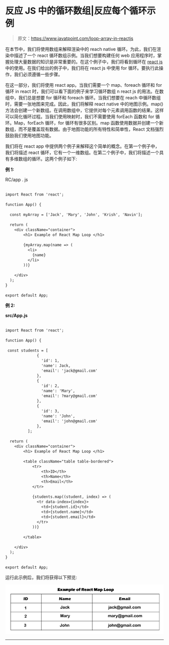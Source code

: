 # 反应 JS 中的循环数组|反应每个循环示例

> 原文：<https://www.javatpoint.com/loop-array-in-reactjs>

在本节中，我们将使用数组来解释渲染中的 reach native 循环。为此，我们在渲染中描述了一个 react 循环数组示例。当我们想要构建任何 web 应用程序时，掌握处理大量数据的知识是非常重要的。在这个例子中，我们将看到循环在 [react js](https://www.javatpoint.com/reactjs-tutorial) 中的使用。在我们给出的例子中，我们将在 react js 中使用 for 循环。要执行此操作，我们必须遵循一些步骤。

在这一部分，我们将使用 react app。当我们需要一个 map、foreach 循环和 for 循环 in react 时，我们可以看下面的例子来学习循环数组 n react js 的用法。在数组中，我们总是想要 for 循环和 foreach 循环。当我们想要在 reach 中循环数组时，需要一张地图来完成。因此，我们将解释 react native 中的地图示例。map()方法会创建一个新数组。在调用数组中，它提供对每个元素调用函数的结果。这样可以简化循环过程。当我们使用映射时，我们不需要使用 forEach 函数和 for 循环。Map，forEach 循环，for 循环有很多区别。map 函数使用数据并创建一个新数组，而不是覆盖现有数据。由于地图功能的所有特性和简单性，React 文档强烈鼓励我们使用地图功能。

我们将在 react app 中提供两个例子来解释这个简单的概念。在第一个例子中，我们将描述 react 循环，它有一个一维数组。在第二个例子中，我们将描述一个具有多维数组的循环。这两个例子如下:

**例 1:**

RC/app . js

```

import React from 'react';

function App() {

  const myArray = ['Jack', 'Mary', 'John', 'Krish', 'Navin'];

  return (
    <div className="container">	
        <h1> Example of React Map Loop </h1>

        {myArray.map(name => (
          <li>
            {name}
          </li>
        ))}

    </div>
  );
}

export default App;

```

**例 2:**

**src/App.js**

```

import React from 'react';

function App() {

 const students = [
              {
                'id': 1, 
                'name': Jack, 
                'email': 'jack@gmail.com'
              },
              {
                'id': 2, 
                'name': 'Mary', 
                'email': ?mary@gmail.com'
              },
              {
                'id': 3, 
                'name': 'John', 
                'email': 'john@gmail.com'
              },
          ];

  return (
    <div className="container">
        <h1> Example of React Map Loop </h1>

        <table className="table table-bordered">
            <tr>
                <th>ID</th>
                <th>Name</th>
                <th>Email</th>
            </tr>

            {students.map((student, index) => (
              <tr data-index={index}>
                <td>{student.id}</td>
                <td>{student.name}</td>
                <td>{student.email}</td>
              </tr>
            ))}

        </table>

    </div>
  );
}

export default App;

```

运行此示例后，我们将获得以下预览:

![Loop Array in React JS](img/44c615b9aa7642f7f6f292fe1be9073e.png)

* * *